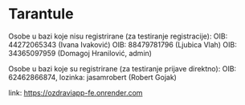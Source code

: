 # Tarantule

Osobe u bazi koje nisu registrirane (za testiranje registracije): 
OIB: 44272065343 (Ivana Ivaković)
OIB: 88479781796 (Ljubica Vlah)
OIB: 34365097959 (Domagoj Hranilović, admin)

Osobe u bazi koje su registrirane (za testiranje prijave direktno):
OIB: 62462866874, lozinka: jasamrobert  (Robert Gojak)

link: https://ozdraviapp-fe.onrender.com